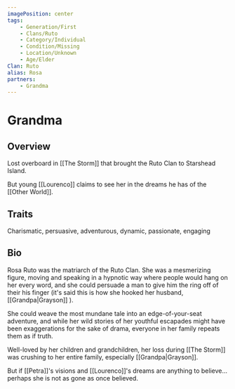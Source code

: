 ```yaml
---
imagePosition: center
tags:
    - Generation/First
    - Clans/Ruto
    - Category/Individual
    - Condition/Missing
    - Location/Unknown
    - Age/Elder
Clan: Ruto
alias: Rosa
partners:
    - Grandma
---
```


# Grandma

## Overview

Lost overboard in [[The Storm]] that brought the Ruto Clan to Starshead Island.

But young [[Lourenco]] claims to see her in the dreams he has of the [[Other World]].

## Traits

<span class='traits chip-list'>Charismatic, persuasive, adventurous, dynamic, passionate, engaging</span>

## Bio

Rosa Ruto was the matriarch of the Ruto Clan. She was a mesmerizing figure, moving and speaking in a hypnotic way where people would hang on her every word, and she could persuade a man to give him the ring off of their his finger (it's said this is how she hooked her husband, [[Grandpa|Grayson]] ).

She could weave the most mundane tale into an edge-of-your-seat adventure, and while her wild stories of her youthful escapades might have been exaggerations for the sake of drama, everyone in her family repeats them as if truth.

Well-loved by her children and grandchildren, her loss during [[The Storm]] was crushing to her entire family, especially [[Grandpa|Grayson]].

But if [[Petra]]'s visions and [[Lourenco]]'s dreams are anything to believe... perhaps she is not as gone as once believed.
